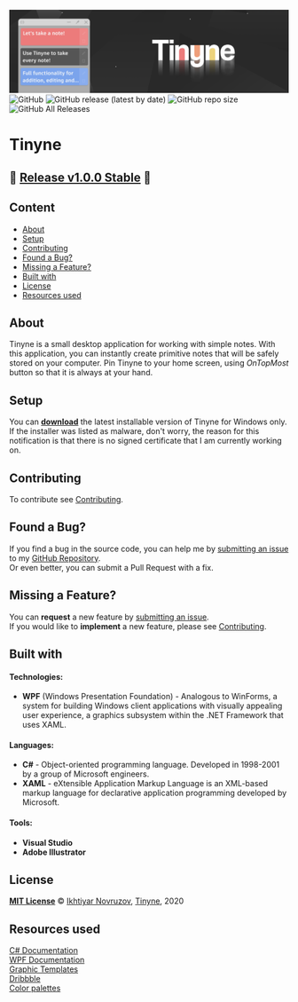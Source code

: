 ![Tinyne background](https://github.com/1khtiyar/Tinyne/blob/master/Assets/TinyneReadmeBackground.png) 
![GitHub](https://img.shields.io/github/license/1khtiyar/Tinyne?style=flat-square) ![GitHub release (latest by date)](https://img.shields.io/github/v/release/1khtiyar/Tinyne?style=flat-square) ![GitHub repo size](https://img.shields.io/github/repo-size/1khtiyar/Tinyne?color=red&style=flat-square) ![GitHub All Releases](https://img.shields.io/github/downloads/1khtiyar/TInyne/total?color=success&style=flat-square)  
# Tinyne
  
## 📣 [Release v1.0.0 Stable](https://github.com/1khtiyar/Tinyne/releases/tag/v1.0.0) 📣  

## Content
- [About](#about)
- [Setup](#setup)
- [Contributing](#contributing)
- [Found a Bug?](#found-a-bug)
- [Missing a Feature?](#missing-a-feature)
- [Built with](#built-with)
- [License](#license)
- [Resources used](#resources-used)
  
  
## About
  
Tinyne is a small desktop application for working with simple notes. With this application, you can instantly create primitive notes that will be safely stored on your computer. Pin Tinyne to your home screen, using *OnTopMost* button so that it is always at your hand.  
  
  
  
## Setup

You can **[download](https://github.com/1khtiyar/Tinyne/releases/tag/v1.0.0)** the latest installable version of Tinyne for Windows only.  
If the installer was listed as malware, don't worry, the reason for this notification is that there is no signed certificate that I am currently working on.  
  
  
  
## Contributing
  
To contribute see [Contributing](https://github.com/1khtiyar/Tinyne/blob/master/CONTRIBUTING.md).
  
  
## Found a Bug?
  
If you find a bug in the source code, you can help me by [submitting an issue](https://github.com/1khtiyar/Tinyne/issues/new) to my [GitHub Repository](https://github.com/1khtiyar/Tinyne).  
Or even better, you can submit a Pull Request with a fix.  
  
  
  
## Missing a Feature?
  
You can **request** a new feature by [submitting an issue](https://github.com/1khtiyar/Tinyne/issues/new).  
If you would like to **implement** a new feature, please see [Contributing](#contributing).  
  
  
  
## Built with
  
#### Technologies:
- **WPF** (Windows Presentation Foundation) - Analogous to WinForms, a system for building Windows client applications with visually appealing user experience, a graphics subsystem within the .NET Framework that uses XAML.  
  
#### Languages:
- **C#** - Object-oriented programming language. Developed in 1998-2001 by a group of Microsoft engineers.
- **XAML** - eXtensible Application Markup Language is an XML-based markup language for declarative application programming developed by Microsoft.  
  
#### Tools:
- **Visual Studio**
- **Adobe Illustrator**
  
  
## License
  
**[MIT License](https://github.com/1khtiyar/Tinyne/blob/v1.0.0/LICENSE)** © [Ikhtiyar Novruzov](https://github.com/1khtiyar), [Tinyne](https://github.com/1khtiyar/Tinyne), 2020  
  
  
## Resources used
    
[C# Documentation](https://docs.microsoft.com/en-us/dotnet/csharp)  
[WPF Documentation](https://docs.microsoft.com/ru-ru/dotnet/desktop/wpf)  
[Graphic Templates](https://elements.envato.com/ru/graphic-templates)  
[Dribbble](https://dribbble.com)  
[Color palettes](https://coolors.co/palettes/trending)  
  
  

